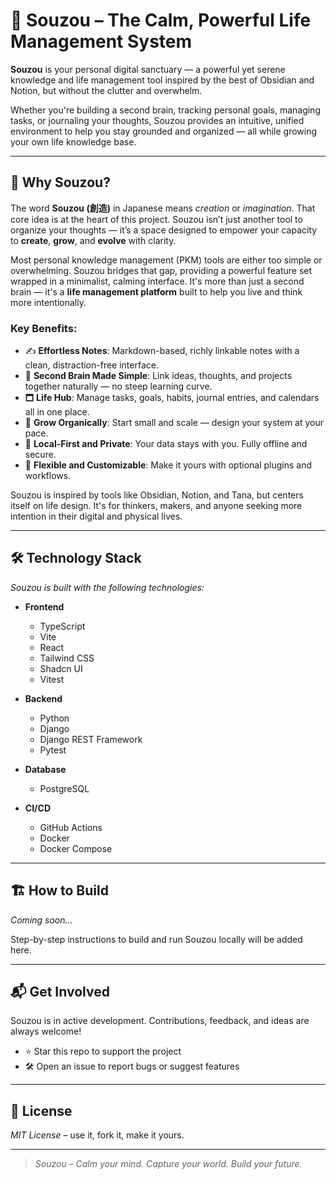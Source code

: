 # 🌿 Souzou – The Calm, Powerful Life Management System

**Souzou** is your personal digital sanctuary — a powerful yet serene knowledge and life management tool inspired by the best of Obsidian and Notion, but without the clutter and overwhelm.

Whether you're building a second brain, tracking personal goals, managing tasks, or journaling your thoughts, Souzou provides an intuitive, unified environment to help you stay grounded and organized — all while growing your own life knowledge base.

---

## 🚀 Why Souzou?

The word **Souzou (創造)** in Japanese means *creation* or *imagination*. That core idea is at the heart of this project. Souzou isn’t just another tool to organize your thoughts — it’s a space designed to empower your capacity to **create**, **grow**, and **evolve** with clarity.

Most personal knowledge management (PKM) tools are either too simple or overwhelming. Souzou bridges that gap, providing a powerful feature set wrapped in a minimalist, calming interface. It's more than just a second brain — it's a **life management platform** built to help you live and think more intentionally.

### Key Benefits:

- ✍️ **Effortless Notes**: Markdown-based, richly linkable notes with a clean, distraction-free interface.
- 🧠 **Second Brain Made Simple**: Link ideas, thoughts, and projects together naturally — no steep learning curve.
- 🗖️ **Life Hub**: Manage tasks, goals, habits, journal entries, and calendars all in one place.
- 🌱 **Grow Organically**: Start small and scale — design your system at your pace.
- 🔐 **Local-First and Private**: Your data stays with you. Fully offline and secure.
- 🌈 **Flexible and Customizable**: Make it yours with optional plugins and workflows.

Souzou is inspired by tools like Obsidian, Notion, and Tana, but centers itself on life design. It's for thinkers, makers, and anyone seeking more intention in their digital and physical lives.

---

## 🛠️ Technology Stack

*Souzou is built with the following technologies:*

- **Frontend**
  - TypeScript
  - Vite
  - React
  - Tailwind CSS
  - Shadcn UI
  - Vitest

- **Backend**
  - Python
  - Django
  - Django REST Framework
  - Pytest

- **Database**
  - PostgreSQL

- **CI/CD**
  - GitHub Actions
  - Docker
  - Docker Compose

---

## 🏗️ How to Build

*Coming soon...*

Step-by-step instructions to build and run Souzou locally will be added here.

---

## 📬 Get Involved

Souzou is in active development. Contributions, feedback, and ideas are always welcome!

- ⭐ Star this repo to support the project  
- 🛠️ Open an issue to report bugs or suggest features  

---

## 📄 License

*MIT License* – use it, fork it, make it yours.

---

> *Souzou – Calm your mind. Capture your world. Build your future.*
